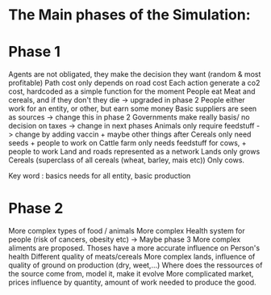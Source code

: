 # The Main phases of the Simulation:
# Phase 1  

Agents are not obligated, they make the decision they want (random & most profitable)
Path cost only depends on road cost 
Each action generate a co2 cost, hardcoded as a simple function for the moment 
People eat Meat and cereals, and if they don't they die -> upgraded in phase 2
People either work for an entity, or other, but earn some money
Basic suppliers are seen as sources -> change this in phase 2 
Governments make really basis/ no decision on taxes -> change in next phases
Animals only require feedstuff -> change by adding vaccin + maybe other things after
Cereals only need seeds + people to work on
Cattle farm only needs feedstuff for cows, + people to work 
Land and roads represented as a network
Lands only grows Cereals (superclass of all cereals (wheat, barley, mais etc))
Only cows. 

Key word : basics needs for all entity, basic production

# Phase 2 

More complex types of food / animals 
More complex Health system for people (risk of cancers, obesity etc) -> Maybe phase 3 
More complex aliments are proposed. Thoses have a more accurate influence on Person's health 
    Different quality of meats/cereals
More complex lands, influence of quality of ground on production (dry, weet,...)
Where does the ressources of the source come from, model it, make it evolve
More complicated market, prices influence by quantity, amount of work needed to produce the good.
